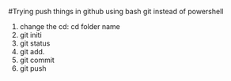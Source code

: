#Trying push things in github using bash git instead of powershell 
 1. change the cd:
 cd folder name 
 2. git initi
 3. git status 
 4. git add. 
 5. git commit 
 6. git push 